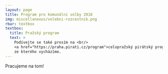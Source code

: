 ```yaml
---
layout: page
title: Program pro komunální volby 2018
img: miscellaneous/volebni-rozcestnik.png
rbar: textbox
textbox:
  title: Pražský program
  text: >
    Podívejte se také prosím na <br/>
    <a href="https://praha.pirati.cz/program">celopražský pirátský program</a>, <br/>
    ze kterého vycházíme.
---
```


Pracujeme na tom!

